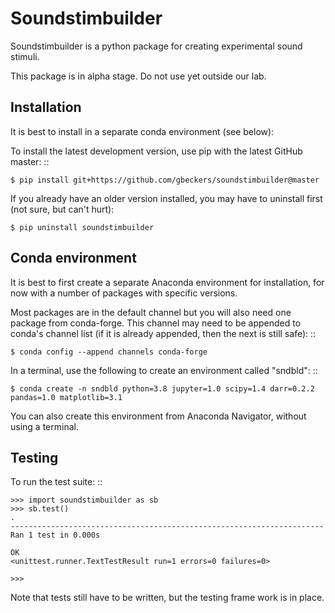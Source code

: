 Soundstimbuilder
================

Soundstimbuilder is a python package for creating experimental sound stimuli.

This package is in alpha stage. Do not use yet outside our lab.


Installation
------------
It is best to install in a separate conda environment (see below):

To install the latest development version, use pip with the latest GitHub
master: ::

    $ pip install git+https://github.com/gbeckers/soundstimbuilder@master

If you already have an older version installed, you may have to uninstall
 first (not sure, but can't hurt):
 
    $ pip uninstall soundstimbuilder
 
Conda environment
-----------------
It is best to first create a separate Anaconda environment for installation, for now with a number of packages
with specific versions.

Most packages are in the default channel but you will also need one package from conda-forge. This channel may
need to be appended to conda's channel list (if it is already appended, then the next is still safe): ::

    $ conda config --append channels conda-forge

In a terminal, use the following to create an environment called "sndbld": ::

    $ conda create -n sndbld python=3.8 jupyter=1.0 scipy=1.4 darr=0.2.2 pandas=1.0 matplotlib=3.1

You can also create this environment from Anaconda Navigator, without using a terminal.

Testing
-------

To run the test suite: ::

    >>> import soundstimbuilder as sb
    >>> sb.test()
    .
    ----------------------------------------------------------------------
    Ran 1 test in 0.000s
    
    OK
    <unittest.runner.TextTestResult run=1 errors=0 failures=0>
    
    >>>
    
Note that tests still have to be written, but the testing frame work is in place.